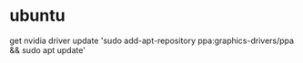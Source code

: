 # ubuntu

  get nvidia driver update
  'sudo add-apt-repository ppa:graphics-drivers/ppa && sudo apt update'
